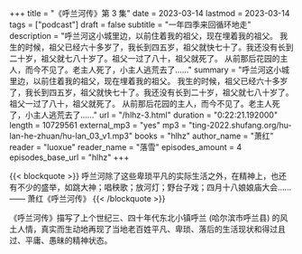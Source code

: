 +++
title = "《呼兰河传》第 3 集"
date = 2023-03-14
lastmod = 2023-03-14
tags = ["podcast"]
draft = false
subtitle = "一年四季来回循环地走"
description = "呼兰河这小城里边，以前住着我的祖父，现在埋着我的祖父。 我生的时候，祖父已经六十多岁了，我长到四五岁，祖父就快七十了。我还没有长到二十岁，祖父就七八十岁了。祖父一过了八十，祖父就死了。 从前那后花园的主人，而今不见了。老主人死了，小主人逃荒去了……"
summary = "呼兰河这小城里边，以前住着我的祖父，现在埋着我的祖父。 我生的时候，祖父已经六十多岁了，我长到四五岁，祖父就快七十了。我还没有长到二十岁，祖父就七八十岁了。祖父一过了八十，祖父就死了。 从前那后花园的主人，而今不见了。老主人死了，小主人逃荒去了……"
url = "/hlhz-3.html"
duration = "0:22:21.192000"
length = 10729561
external_mp3 = "yes"
mp3 = "ting-2022.shufang.org/hu-lan-he-zhuan/hu-lan_03_v1.mp3"
books = "hlhz"
author_name = "萧红"
reader = "luoxue"
reader_name = "落雪"
episodes_amount = 4
episodes_base_url = "hlhz"
+++

{{< blockquote >}}
呼兰河除了这些卑琐平凡的实际生活之外，在精神上，也还有不少的盛举，如跳大神；唱秧歌；放河灯；野台子戏；四月十八娘娘庙大会……  
—— 萧红《呼兰河传》
{{< /blockquote >}}

《呼兰河传》描写了上个世纪三、四十年代东北小镇呼兰 (哈尔滨市呼兰县) 的风土人情，真实而生动地再现了当地老百姓平凡、卑琐、落后的生活现状和得过且过、平庸、愚昧的精神状态。
